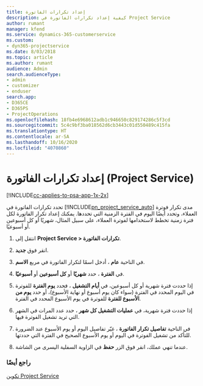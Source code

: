 ```yaml
---
title: إعداد تكرارات الفاتورة‬
description: كيفية إعداد تكرارات الفاتورة في Project Service
author: rumant
manager: kfend
ms.service: dynamics-365-customerservice
ms.custom:
- dyn365-projectservice
ms.date: 8/03/2018
ms.topic: article
ms.author: rumant
audience: Admin
search.audienceType:
- admin
- customizer
- enduser
search.app:
- D365CE
- D365PS
- ProjectOperations
ms.openlocfilehash: 18fb4e6968612adb1c946650c829174286c5f3cd
ms.sourcegitcommit: 5c4c9bf3ba018562d6cb3443c01d550489c415fa
ms.translationtype: HT
ms.contentlocale: ar-SA
ms.lasthandoff: 10/16/2020
ms.locfileid: "4070860"
---
```

# <a name="set-up-invoice-frequencies-project-service"></a>إعداد تكرارات الفاتورة (Project Service)

[!INCLUDE[cc-applies-to-psa-app-1x-2x](../includes/cc-applies-to-psa-app-1x-2x.md)]

تحدد تكرارات الفاتورة‬ في [!INCLUDE[pn_project_service_auto](../includes/pn-project-service-auto.md)] مدى تكرار فوترة العملاء، وتحدد أيضًا اليوم في الفترة الزمنية التي تحددها. يمكنك إعداد تكرار الفاتورة لكل فترة زمنية تخطط لاستخدامها لفوترة العملاء، على سبيل المثال، شهريًا أو كل أسبوعين أو أسبوعيًا.  
  
1.  انتقل إلى **Project Service > تكرارات الفاتورة**.  
  
2.  انقر فوق **جديد**.  
  
3.  في الناحية **عام** ، أدخل اسمًا لتكرار الفاتورة في مربع **الاسم**.  
  
4.  في **الفترة‬** ، حدد **شهريًا** أو **كل أسبوعين** أو **أسبوعيًا‬**.  
  
5.  إذا حددت فترة شهرية أو كل أسبوعين، في **أيام التشغيل** ، فحدد **يوم الفترة‬** للفوترة في اليوم المحدد في الفترة (سواء كان يوم أسبوع أو نهاية الأسبوع)، أو حدد **يوم من الأسبوع للفترة‬** للفوترة في يوم الأسبوع المحدد في الفترة.  
  
6.  إذا حددت فترة شهرية، في **عمليات التشغيل كل شهر‬** ، حدد عدد المرات في الشهر التي تريد تشغيل الفوترة فيها.  
  
7.  في الناحية **تفاصيل تكرار الفاتورة** ، غيّر تفاصيل اليوم أو يوم الأسبوع عند الضرورة للتأكد من تشغيل الفوترة في اليوم أو يوم الأسبوع الصحيح في الفترة التي حددتها.  
  
8.  عندما تنهي عملك، انقر فوق الزر **حفظ** في الزاوية السفلية اليسرى من الشاشة.  
  
### <a name="see-also"></a>راجع أيضًا  
 [تكوين Project Service](../psa/configure.md)
